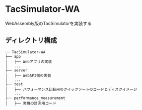 # TacSimulator-WA
WebAssembly版のTacSimulatorを実装する

## ディレクトリ構成
```
── TacSimulator-WA
├── app
│   ├── Webアプリの実装 
|   ...
├── server
│   ├── WebAPI側の実装
│   ...
├── test
│   ├── パフォーマンス比較用のクイックソートのコードとディスクイメージ
│   ...
├── performance_measurement
│   ├── 実機の計測用コード
```